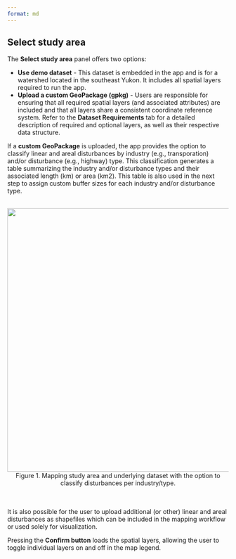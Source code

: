 ```yaml
---
format: md
---
```


## Select study area

The **Select study area** panel offers two options:

- **Use demo dataset** - This dataset is embedded in the app and is for a watershed located in the southeast Yukon. It includes all spatial layers required to run the app.
- **Upload a custom GeoPackage (gpkg)** - Users are responsible for ensuring that all required spatial layers (and associated attributes) are included and that all layers share a consistent coordinate reference system.
Refer to the **Dataset Requirements** tab for a detailed description of required and optional layers, as well as their respective data structure. 

If a **custom GeoPackage** is uploaded, the app provides the option to classify linear and areal disturbances by industry (e.g., transporation) and/or disturbance (e.g., highway) type. This classification generates a table summarizing the industry and/or disturbance types and their associated length (km) or area (km2). This table is also used in the next step to assign custom buffer sizes for each industry and/or disturbance type.
<br><br>
<center><img src="pics/SelectSA.png" width="600"><br>Figure 1. Mapping study area and underlying dataset with the option to classify disturbances per industry/type.</center>
<br><br>

It is also possible for the user to upload additional (or other) linear and areal disturbances as shapefiles which can be included in the mapping workflow or used solely for visualization.

Pressing the **Confirm button** loads the spatial layers, allowing the user to toggle individual layers on and off in the map legend.
